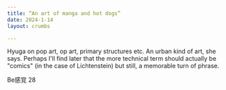 ```yaml
---
title: “An art of manga and hot dogs”
date: 2024-1-14
layout: crumbs

---
```


Hyuga on pop art, op art, primary structures etc. An urban kind of art, she says. Perhaps I'll find later that the more technical term should actually be "comics" (in the case of Lichtenstein) but still, a memorable turn of phrase.

Be感覚 28